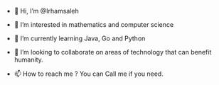 - 👋 Hi, I’m @Irhamsaleh
  
- 👀 I’m interested in mathematics and computer science
- 🌱 I’m currently learning Java, Go and Python
- 💞️ I’m looking to collaborate on areas of technology that can benefit humanity.
- 📫 How to reach me ? You can Call me if you need.

<!---
Irhamsaleh/Irhamsaleh is a ✨ special ✨ repository because its `README.md` (this file) appears on your GitHub profile.
You can click the Preview link to take a look at your changes.
--->

